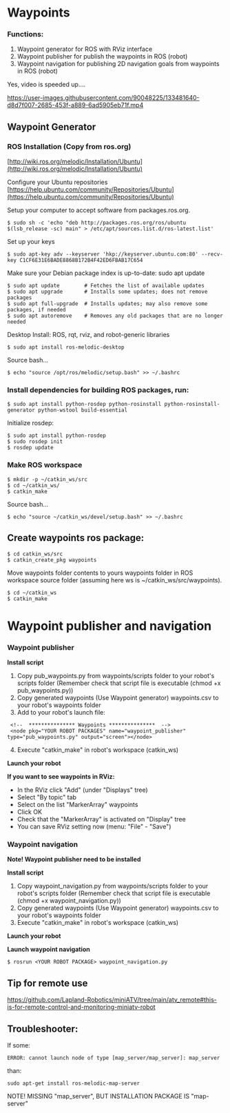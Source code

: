 # Waypoints

### Functions:
1. Waypoint generator for ROS with RViz interface
2. Waypoint publisher for publish the waypoints in ROS (robot)
3. Waypoint navigation for publishing 2D navigation goals from waypoints in ROS (robot)


Yes, video is speeded up....

https://user-images.githubusercontent.com/90048225/133481640-d8d7f007-2685-453f-a889-6ad5905eb71f.mp4

## Waypoint Generator
### ROS Installation (Copy from ros.org)
[http://wiki.ros.org/melodic/Installation/Ubuntu](http://wiki.ros.org/melodic/Installation/Ubuntu)

Configure your Ubuntu repositories
[https://help.ubuntu.com/community/Repositories/Ubuntu](https://help.ubuntu.com/community/Repositories/Ubuntu)

Setup your computer to accept software from packages.ros.org.
```
$ sudo sh -c 'echo "deb http://packages.ros.org/ros/ubuntu $(lsb_release -sc) main" > /etc/apt/sources.list.d/ros-latest.list'
```
Set up your keys
```
$ sudo apt-key adv --keyserver 'hkp://keyserver.ubuntu.com:80' --recv-key C1CF6E31E6BADE8868B172B4F42ED6FBAB17C654
```
Make sure your Debian package index is up-to-date:
sudo apt update
```
$ sudo apt update        # Fetches the list of available updates
$ sudo apt upgrade       # Installs some updates; does not remove packages
$ sudo apt full-upgrade  # Installs updates; may also remove some packages, if needed
$ sudo apt autoremove    # Removes any old packages that are no longer needed
```

Desktop Install: ROS, rqt, rviz, and robot-generic libraries
```
$ sudo apt install ros-melodic-desktop
```
Source bash...
```
$ echo "source /opt/ros/melodic/setup.bash" >> ~/.bashrc
```

### Install dependencies for building ROS packages, run:
```
$ sudo apt install python-rosdep python-rosinstall python-rosinstall-generator python-wstool build-essential
```
Initialize rosdep:
```
$ sudo apt install python-rosdep
$ sudo rosdep init
$ rosdep update
```

### Make ROS workspace
```
$ mkdir -p ~/catkin_ws/src
$ cd ~/catkin_ws/
$ catkin_make
```
Source bash...
```
$ echo "source ~/catkin_ws/devel/setup.bash" >> ~/.bashrc
```

## Create waypoints ros package:

```
$ cd catkin_ws/src
$ catkin_create_pkg waypoints
```
Move waypoints folder contents to yours waypoints folder in ROS workspace source folder (assuming here ws is ~/catkin_ws/src/waypoints).
```
$ cd ~/catkin_ws
$ catkin_make
```

# Waypoint publisher and navigation
### Waypoint publisher
**Install script**
1. Copy pub_waypoints.py from waypoints/scripts folder to your robot's scripts folder (Remember check that script file is executable (chmod +x pub_waypoints.py))
2. Copy generated waypoints (Use Waypoint generator) waypoints.csv to your robot's waypoints folder
4. Add to your robot's launch file:
```
 <!--  *************** Waypoints ***************  -->
 <node pkg="YOUR ROBOT PACKAGES" name="waypoint_publisher" type="pub_waypoints.py" output="screen"></node>
```
4. Execute "catkin_make" in robot's workspace (catkin_ws)

**Launch your robot**

**If you want to see waypoints in RViz:**
   - In the RViz click "Add" (under "Displays" tree)
   - Select "By topic" tab
   - Select on the list "MarkerArray" waypoints
   - Click OK
   - Check that the "MarkerArray" is activated on "Display" tree
   - You can save RViz setting now (menu: "File" - "Save")

### Waypoint navigation
**Note! Waypoint publisher need to be installed**

**Install script**
1. Copy waypoint_navigation.py from waypoints/scripts folder to your robot's scripts folder (Remember check that script file is executable (chmod +x waypoint_navigation.py))
2. Copy generated waypoints (Use Waypoint generator) waypoints.csv to your robot's waypoints folder
3. Execute "catkin_make" in robot's workspace (catkin_ws)

**Launch your robot**

**Launch waypoint navigation**
```
$ rosrun <YOUR ROBOT PACKAGE> waypoint_navigation.py
```


## Tip for remote use

https://github.com/Lapland-Robotics/miniATV/tree/main/atv_remote#this-is-for-remote-control-and-monitoring-miniatv-robot

## Troubleshooter:
If some:
```
ERROR: cannot launch node of type [map_server/map_server]: map_server
```
than:
```
sudo apt-get install ros-melodic-map-server
```
NOTE! MISSING "map_server", BUT INSTALLATION PACKAGE IS "map-server"
